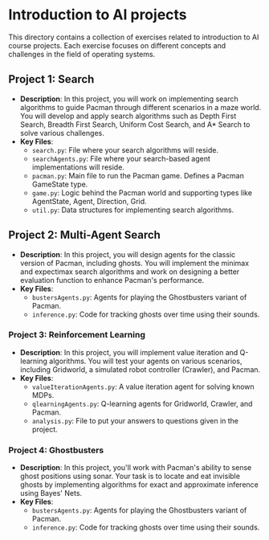 # Introduction to AI projects

This directory contains a collection of exercises related to introduction to AI course projects. Each exercise focuses on different concepts and challenges in the field of operating systems.

## Project 1: Search

- **Description**: In this project, you will work on implementing search algorithms to guide Pacman through different scenarios in a maze world. You will develop and apply search algorithms such as Depth First Search, Breadth First Search, Uniform Cost Search, and A* Search to solve various challenges.
- **Key Files**:
  - `search.py`: File where your search algorithms will reside.
  - `searchAgents.py`: File where your search-based agent implementations will reside.
  - `pacman.py`: Main file to run the Pacman game. Defines a Pacman GameState type.
  - `game.py`: Logic behind the Pacman world and supporting types like AgentState, Agent, Direction, Grid.
  - `util.py`: Data structures for implementing search algorithms.

## Project 2: Multi-Agent Search

- **Description**: In this project, you will design agents for the classic version of Pacman, including ghosts. You will implement the minimax and expectimax search algorithms and work on designing a better evaluation function to enhance Pacman's performance.
- **Key Files**:
  - `bustersAgents.py`: Agents for playing the Ghostbusters variant of Pacman.
  - `inference.py`: Code for tracking ghosts over time using their sounds.

### Project 3: Reinforcement Learning
- **Description**: In this project, you will implement value iteration and Q-learning algorithms. You will test your agents on various scenarios, including Gridworld, a simulated robot controller (Crawler), and Pacman.
- **Key Files**:
  - `valueIterationAgents.py`: A value iteration agent for solving known MDPs.
  - `qlearningAgents.py`: Q-learning agents for Gridworld, Crawler, and Pacman.
  - `analysis.py`: File to put your answers to questions given in the project.

### Project 4: Ghostbusters
- **Description**: In this project, you'll work with Pacman's ability to sense ghost positions using sonar. Your task is to locate and eat invisible ghosts by implementing algorithms for exact and approximate inference using Bayes' Nets.
- **Key Files**:
  - `bustersAgents.py`: Agents for playing the Ghostbusters variant of Pacman.
  - `inference.py`: Code for tracking ghosts over time using their sounds.
